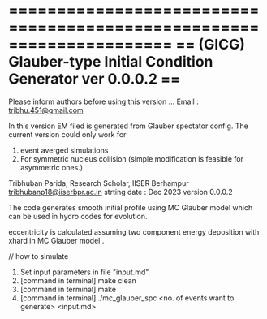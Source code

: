    =====================================================================
   ==   (GICG) Glauber-type Initial Condition Generator ver 0.0.0.2   ==
   =====================================================================

   Please inform authors before using this version ...
   Email : tribhu.451@gmail.com
      
   In this version EM filed is generated from Glauber spectator config.
   The current version could only work for
   1. event averged simulations
   2. For symmetric nucleus collision (simple modification is feasible for asymmetric ones.)

   Tribhuban Parida, Research Scholar, IISER Berhampur
   tribhubanp18@iiserbpr.ac.in
   strting date : Dec 2023  version 0.0.0.2
   
   The code generates smooth 
   initial profile using MC Glauber model which 
   can be used in hydro codes for evolution.

   eccentricity is calculated assuming two 
   component energy deposition with
   xhard in MC Glauber model .

   // how to simulate
   1. Set input parameters in file "input.md".
   2. [command in terminal] make clean
   3. [command in terminal] make 
   4. [command in terminal] ./mc_glauber_spc  <no. of events want to generate>  <input.md>
   

  

